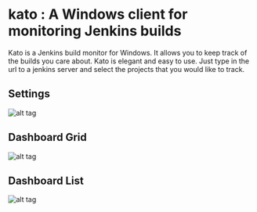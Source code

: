 # kato : A Windows client for monitoring Jenkins builds

Kato is a Jenkins build monitor for Windows. It allows you to keep track of the builds you care about.
Kato is elegant and easy to use. Just type in the url to a jenkins server and select the projects that you would like to track.

## Settings 
![alt tag](https://raw.githubusercontent.com/aliozgur/kato/master/media/Settings_02.png)

## Dashboard Grid

![alt tag](https://raw.githubusercontent.com/aliozgur/kato/master/media/dashbaord_00.png)

## Dashboard List

![alt tag](https://raw.githubusercontent.com/aliozgur/kato/master/media/Dashbaord_01.png)
